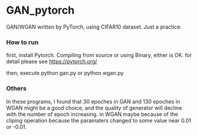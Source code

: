 # GAN_pytorch
GAN/WGAN written by PyTorch, using CIFAR10 dataset. Just a practice. 

### How to run
first, install Pytorch. Compiling from source or using Binary, either is OK. 
for detail please see https://pytorch.org/

then, execute python gan.py or python wgan.py

### Others
In these programs, I found that 30 epoches in GAN and 130 epoches in WGAN might be a good choice, and the quality of generator will decline with the number of epoch increasing. in WGAN maybe because of the cliping operation because the paramaters changed to some value near 0.01 or -0.01. 
